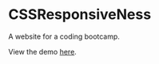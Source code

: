 # CSSResponsiveNess

A website for a coding bootcamp.

View the demo [here](http://cssresponsiveness.netlify.app).
